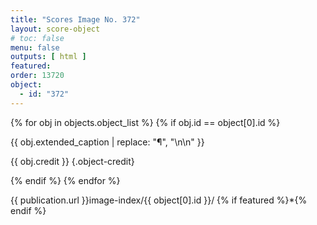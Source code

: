 ```yaml
---
title: "Scores Image No. 372"
layout: score-object
# toc: false
menu: false
outputs: [ html ]
featured: 
order: 13720
object:
  - id: "372"
---
```


{% for obj in objects.object_list %}
{% if obj.id == object[0].id %}

{{ obj.extended_caption | replace: "¶", "\n\n" }}

{{ obj.credit }} {.object-credit}

{% endif %}
{% endfor %}

<div class="object-credit object-url is-print-only">

{{ publication.url }}image-index/{{ object[0].id }}/ {% if featured %}*{% endif %}

</div>
